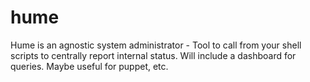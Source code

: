 # hume
Hume is an agnostic system administrator - Tool to call from your shell scripts to centrally report internal status. Will include a dashboard for queries. Maybe useful for puppet, etc.
